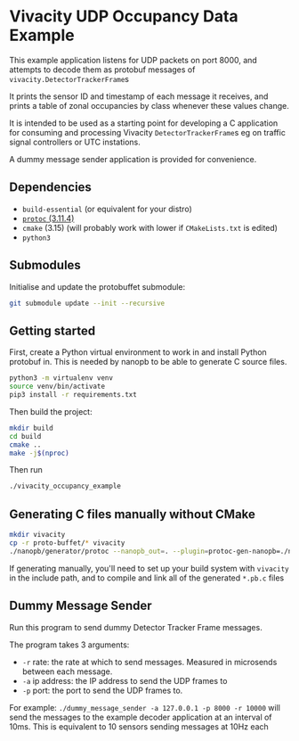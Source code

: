 # Vivacity UDP Occupancy Data Example

This example application listens for UDP packets on port 8000, and attempts to decode them as protobuf messages of `vivacity.DetectorTrackerFrame`s

It prints the sensor ID and timestamp of each message it receives, and prints a table of zonal occupancies by class whenever these values change.

It is intended to be used as a starting point for developing a C application for consuming and processing Vivacity `DetectorTrackerFrame`s eg on traffic signal controllers or UTC instations. 

A dummy message sender application is provided for convenience.

## Dependencies

* `build-essential` (or equivalent for your distro)
* [`protoc` (3.11.4)](https://github.com/protocolbuffers/protobuf/releases/tag/v3.11.4)
* `cmake` (3.15) (will probably work with lower if `CMakeLists.txt` is edited)
* `python3`

## Submodules
Initialise and update the protobuffet submodule:
```bash
git submodule update --init --recursive
```


## Getting started

First, create a Python virtual environment to work in and install Python protobuf in. This is needed by nanopb to be able to generate C source files. 

```bash
python3 -m virtualenv venv
source venv/bin/activate
pip3 install -r requirements.txt
```

Then build the project:

```bash
mkdir build
cd build
cmake ..
make -j$(nproc)
```


Then run

```bash
./vivacity_occupancy_example
```

## Generating C files manually without CMake
```bash
mkdir vivacity
cp -r proto-buffet/* vivacity 
./nanopb/generator/protoc --nanopb_out=. --plugin=protoc-gen-nanopb=./nanopb/generator/protoc-gen-nanopb -I. ./vivacity/**/*.proto
```

If generating manually, you'll need to set up your build system with `vivacity` in the include path, and to compile and link all of the generated `*.pb.c` files
  
## Dummy Message Sender
Run this program to send dummy Detector Tracker Frame messages. 

The program takes 3 arguments:
- `-r` rate: the rate at which to send messages. Measured in microsends between each message.
- `-a` ip address: the IP address to send the UDP frames to
- `-p` port: the port to send the UDP frames to.

For example:
`./dummy_message_sender -a 127.0.0.1 -p 8000 -r 10000` 
will send the messages to the example decoder application at an interval of 10ms. This is equivalent to 10 sensors sending messages at 10Hz each
